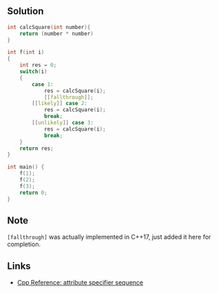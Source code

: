 ## Solution

```cpp
int calcSquare(int number){
    return (number * number)
}

int f(int i)
{
    int res = 0;
    switch(i)
    {
        case 1:
            res = calcSquare(i);
            [[fallthrough]];
        [[likely]] case 2:
            res = calcSquare(i);
            break;
        [[unlikely]] case 3:
            res = calcSquare(i);
            break;
    }
    return res;
}

int main() {
    f(1);
    f(2);
    f(3);
    return 0;
}
```

## Note
```[fallthrough]``` was actually implemented in C++17, just added it here for completion.

## Links

- [Cpp Reference: attribute specifier sequence](https://en.cppreference.com/w/cpp/language/attributes)
